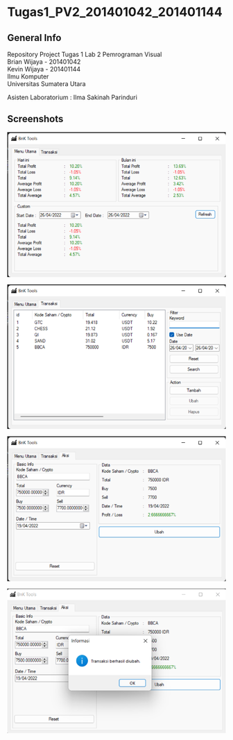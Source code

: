 # Tugas1_PV2_201401042_201401144

## General Info
Repository Project Tugas 1 Lab 2 Pemrograman Visual  
Brian Wijaya - 201401042  
Kevin Wijaya - 201401144  
Ilmu Komputer  
Universitas Sumatera Utara  

Asisten Laboratorium : Ilma Sakinah Parinduri  

## Screenshots
![alt_text](https://github.com/briannzw/Tugas1_PV2_201401042_201401144/blob/master/Screenshots/Screenshot_1.png "Screenshot Menu Utama")

![alt_text](https://github.com/briannzw/Tugas1_PV2_201401042_201401144/blob/master/Screenshots/Screenshot_2.png "Screenshot Tab Transaksi")

![alt_text](https://github.com/briannzw/Tugas1_PV2_201401042_201401144/blob/master/Screenshots/Screenshot_3.png "Screenshot Tab Aksi")

![alt_text](https://github.com/briannzw/Tugas1_PV2_201401042_201401144/blob/master/Screenshots/Screenshot_4.png "Screenshot Pesan")
